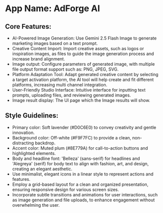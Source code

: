 # **App Name**: AdForge AI

## Core Features:

- AI-Powered Image Generation: Use Gemini 2.5 Flash Image to generate marketing images based on a text prompt.
- Creative Content Import: Import creative assets, such as logos or inspiration images, as files to guide the image generation process and increase brand alignment.
- Image output: Configure parameters of generated image, with multiple file output format support such as: PNG, JPEG, SVG.
- Platform Adaptation Tool: Adapt generated creative content by selecting a target activation platform, the AI tool will help create and fit different platforms, increasing multi channel integration.
- User-Friendly Studio Interface: Intuitive interface for inputting text prompts, uploading files, and reviewing generated images.
- Image result display: The UI page which the Image results will show.

## Style Guidelines:

- Primary color: Soft lavender (#D0C6E0) to convey creativity and gentle innovation.
- Background color: Off-white (#F9F7FC) to provide a clean, non-distracting backdrop.
- Accent color: Muted plum (#8E779A) for call-to-action buttons and highlighted elements.
- Body and headline font: 'Belleza' (sans-serif) for headlines and 'Alegreya' (serif) for body text to align with fashion, art, and design, creating an elegant aesthetic.
- Use minimalist, elegant icons in a linear style to represent actions and features.
- Employ a grid-based layout for a clean and organized presentation, ensuring responsive design for various screen sizes.
- Incorporate subtle transitions and animations for user interactions, such as image generation and file uploads, to enhance engagement without overwhelming the user.